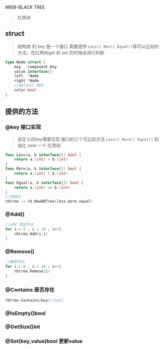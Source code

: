 #REB-BLACK TREE
>红黑树

## struct
>结构体 的 key 是一个接口 需要提供 `Less() Mor() Equal()`等可以比较的方法，在红黑树get 和 set 的时候会进行判断
```go
type Node struct {
	key   component.Key
	value interface{}
	left  *Node
	right *Node
	//default RED
	color bool
}
```

## 提供的方法
### @key 接口实现
>自定义的key需要实现 接口的三个可比较方法 `Less() More() Equal()`
>初始化 new 一个 红黑树
```go
func Less(a, b interface{}) bool {
	return a.(int) < b.(int)
}
func More(a, b interface{}) bool {
	return a.(int) > b.(int)
}
func Equal(a, b interface{}) bool {
	return a.(int) == b.(int)
}
//初始化
rbtree := rb.NewRBTree(less,more,equal)
```
### @Add()
```go
//add 添加节点
for i:= 0 ; i < 10 ; i++{
    rbtree.Add(i,i)
}
```
### @Remove()
```go
//删除节点
for i:= 0 ; i < 10 ; i++{
    rbtree.Remove(i)
}
```
### @Contains 是否存在
```go
rbtree.Contains(key)//bool
```
### @IsEmpty()bool
### @GetSize()int
### @Set(key,value)bool 更新value